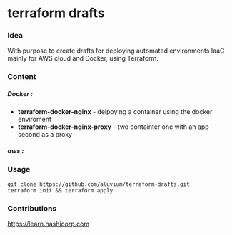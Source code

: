 # terraform drafts
### Idea
With purpose to create drafts for deploying automated environments IaaC mainly for AWS cloud and  Docker, using Terraform.

### Content
##### Docker :  
* __terraform-docker-nginx__ - delpoying a container using the docker enviroment
* __terraform-docker-nginx-proxy__ - two containter one with an app second as a proxy
##### aws : 

### Usage 
    git clone https://github.com/aluvium/terraform-drafts.git
    terraform init && terraform apply
### Contributions
https://learn.hashicorp.com

